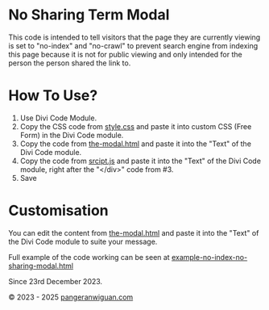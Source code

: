 # No Sharing Term Modal

This code is intended to tell visitors that the page they are currently viewing is set to "no-index" and "no-crawl" to prevent search engine from indexing this page because it is not for public viewing and only intended for the person the person shared the link to.

# How To Use?

1. Use Divi Code Module.
2. Copy the CSS code from [style.css](/No%20Index%20No%20Sharing%20Modal/style.css) and paste it into custom CSS (Free Form) in the Divi Code module.
3. Copy the code from [the-modal.html](/No%20Index%20No%20Sharing%20Modal/the-modal.html) and paste it into the "Text" of the Divi Code module.
4. Copy the code from [srcipt.js](/No%20Index%20No%20Sharing%20Modal/script.js) and paste it into the "Text" of the Divi Code module, right after the "&lt;&#47;div&gt;" code from #3.
5. Save

# Customisation

You can edit the content from [the-modal.html](/No%20Index%20No%20Sharing%20Modal/the-modal.html) and paste it into the "Text" of the Divi Code module to suite your message.

Full example of the code working can be seen at [example-no-index-no-sharing-modal.html](/No%20Index%20No%20Sharing%20Modal/example-no-index-no-sharing-modal.html)

Since 23rd December 2023.

&copy; 2023 - 2025 [pangeranwiguan.com](https://pangeranwiguan.com)
